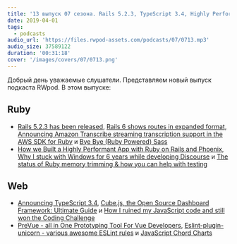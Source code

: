```yaml
---
title: '13 выпуск 07 сезона. Rails 5.2.3, TypeScript 3.4, Highly Performant App with Ruby on Rails and Phoenix, Cube.js, PreVue и прочее'
date: 2019-04-01
tags:
  - podcasts
audio_url: 'https://files.rwpod-assets.com/podcasts/07/0713.mp3'
audio_size: 37589122
duration: '00:31:18'
cover: '/images/covers/07/0713.png'
---
```


Добрый день уважаемые слушатели. Представляем новый выпуск подкаста RWpod. В этом выпуске:

## Ruby

- [Rails 5.2.3 has been released](https://weblog.rubyonrails.org/2019/3/28/Rails-5-2-3-has-been-released/), [Rails 6 shows routes in expanded format](https://blog.bigbinary.com/2019/03/27/rails-6-shows-routes-in-expanded-format.html), [Announcing Amazon Transcribe streaming transcription support in the AWS SDK for Ruby](https://aws.amazon.com/blogs/developer/announcing-amazon-transcribe-streaming-transcription-support-in-the-aws-sdk-for-ruby/) и [Bye Bye (Ruby Powered) Sass](https://twitter.com/SassCSS/status/1110648176912916480)
- [How we Built a Highly Performant App with Ruby on Rails and Phoenix](https://www.monterail.com/blog/ruby-on-rails-development-phoenix-elixir), [Why I stuck with Windows for 6 years while developing Discourse](https://samsaffron.com/archive/2019/03/31/why-i-stuck-with-windows-for-6-years-while-developing-discourse) и [The status of Ruby memory trimming & how you can help with testing](https://www.joyfulbikeshedding.com/blog/2019-03-29-the-status-of-ruby-memory-trimming-and-how-you-can-help-with-testing.html)

## Web

- [Announcing TypeScript 3.4](https://devblogs.microsoft.com/typescript/announcing-typescript-3-4/), [Cube.js, the Open Source Dashboard Framework: Ultimate Guide](https://statsbot.co/blog/cubejs-open-source-dashboard-framework-ultimate-guide/) и [How I ruined my JavaScript code and still won the Coding Challenge](https://tsh.io/blog/how-i-ruined-my-javascript-code-still-won-coding-challenge/)
- [PreVue - all in One Prototyping Tool For Vue Developers](https://prevue.io/), [Eslint-plugin-unicorn - various awesome ESLint rules](https://github.com/sindresorhus/eslint-plugin-unicorn) и [JavaScript Chord Charts](http://vexflow.com/vexchords/)
